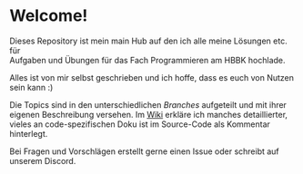 # Welcome!

Dieses Repository ist mein main Hub auf den ich alle meine Lösungen etc. für  
Aufgaben und Übungen für das Fach Programmieren am HBBK hochlade.  

Alles ist von mir selbst geschrieben und ich hoffe, dass es euch von Nutzen  
sein kann :)  

Die Topics sind in den unterschiedlichen _Branches_ aufgeteilt und mit ihrer  
eigenen Beschreibung versehen. Im [Wiki] erkläre ich manches detaillierter,  
vieles an code-spezifischen Doku ist im Source-Code als Kommentar hinterlegt.  

Bei Fragen und Vorschlägen erstellt gerne einen Issue oder schreibt auf  
unserem Discord.


[Wiki]: https://github.com/6ooker/coden-mit-rik/wiki "Rik's Code Wiki"
